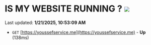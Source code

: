 # IS MY WEBSITE RUNNING ? [![](https://img.shields.io/static/v1?label=Sponsor&message=%E2%9D%A4&logo=GitHub&color=%23fe8e86)](https://github.com/sponsors/Youssef-Lehmam)

Last updated: **1/21/2025, 10:53:09 AM**

- `GET` [https://youssefservice.me](https://youssefservice.me) - **Up** (138ms)
